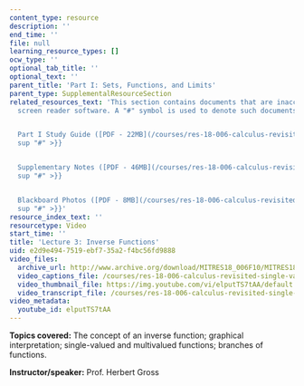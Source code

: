 ```yaml
---
content_type: resource
description: ''
end_time: ''
file: null
learning_resource_types: []
ocw_type: ''
optional_tab_title: ''
optional_text: ''
parent_title: 'Part I: Sets, Functions, and Limits'
parent_type: SupplementalResourceSection
related_resources_text: 'This section contains documents that are inaccessible to
  screen reader software. A "#" symbol is used to denote such documents.


  Part I Study Guide ([PDF - 22MB](/courses/res-18-006-calculus-revisited-single-variable-calculus-fall-2010/resources/mitres_18_006_study_1)){{<
  sup "#" >}}


  Supplementary Notes ([PDF - 46MB](/courses/res-18-006-calculus-revisited-single-variable-calculus-fall-2010/resources/mitres_18_006_supp_notes-1)){{<
  sup "#" >}}


  Blackboard Photos ([PDF - 8MB](/courses/res-18-006-calculus-revisited-single-variable-calculus-fall-2010/resources/mitres_18_006_blackboard-1)){{<
  sup "#" >}}'
resource_index_text: ''
resourcetype: Video
start_time: ''
title: 'Lecture 3: Inverse Functions'
uid: e2d9e494-7519-ebf7-35a2-f4bc56fd9888
video_files:
  archive_url: http://www.archive.org/download/MITRES18_006F10/MITRES18_006F10_26_0103_300k.mp4
  video_captions_file: /courses/res-18-006-calculus-revisited-single-variable-calculus-fall-2010/c3dd3adb6ae75ba79e9d0de99dc9c99a_elputTS7tAA.vtt
  video_thumbnail_file: https://img.youtube.com/vi/elputTS7tAA/default.jpg
  video_transcript_file: /courses/res-18-006-calculus-revisited-single-variable-calculus-fall-2010/53049e147b8b292d744d7e1bc9103a51_elputTS7tAA.pdf
video_metadata:
  youtube_id: elputTS7tAA
---
```


**Topics covered:** The concept of an inverse function; graphical interpretation; single-valued and multivalued functions; branches of functions.

**Instructor/speaker:** Prof. Herbert Gross